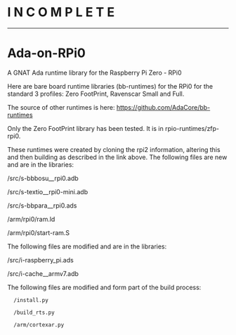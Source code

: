 I N C O M P L E T E
===================
____________________

# Ada-on-RPi0

A GNAT Ada runtime library for the Raspberry Pi Zero - RPi0

Here are bare board runtime libraries (bb-runtimes) for the RPi0 for the standard 3 profiles: Zero FootPrint, Ravenscar Small and Full.

The source of other runtimes is here: https://github.com/AdaCore/bb-runtimes

Only the Zero FootPrint library has been tested. It is in rpio-runtimes/zfp-rpi0.

These runtimes were created by cloning the rpi2 information, altering this and then building as described in the link above.  The following files are new and are in the libraries:

   /src/s-bbbosu__rpi0.adb 
   
   /src/s-textio__rpi0-mini.adb
   
   /src/s-bbpara__rpi0.ads
   
   /arm/rpi0/ram.ld 
   
   /arm/rpi0/start-ram.S 
   
The following files are modified and are in the libraries:

   /src/i-raspberry_pi.ads
   
   /src/i-cache__armv7.adb

   The following files are modified and form part of the build process:
   
      /install.py 
      
      /build_rts.py
      
      /arm/cortexar.py 
      
   
